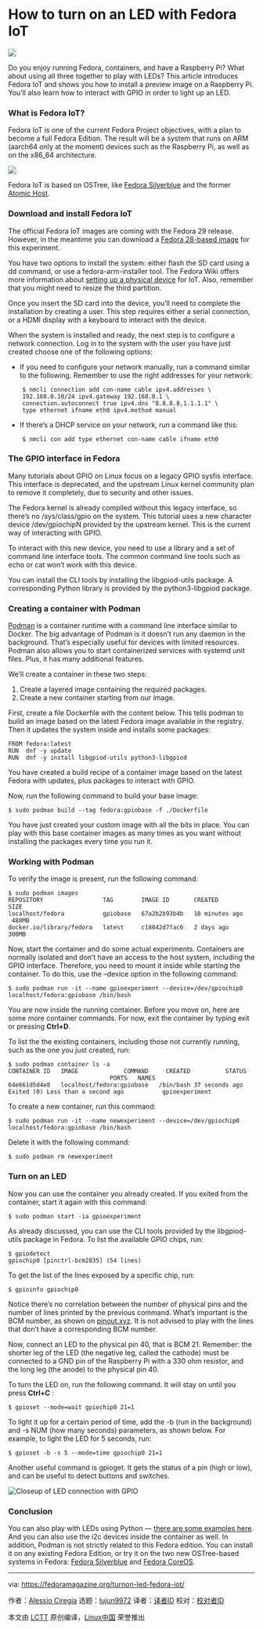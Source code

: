 How to turn on an LED with Fedora IoT
======

![](https://fedoramagazine.org/wp-content/uploads/2018/08/LED-IoT-816x345.jpg)

Do you enjoy running Fedora, containers, and have a Raspberry Pi? What about using all three together to play with LEDs? This article introduces Fedora IoT and shows you how to install a preview image on a Raspberry Pi. You’ll also learn how to interact with GPIO in order to light up an LED.

### What is Fedora IoT?

Fedora IoT is one of the current Fedora Project objectives, with a plan to become a full Fedora Edition. The result will be a system that runs on ARM (aarch64 only at the moment) devices such as the Raspberry Pi, as well as on the x86_64 architecture.

![][1]

Fedora IoT is based on OSTree, like [Fedora Silverblue][2] and the former [Atomic Host][3].

### Download and install Fedora IoT

The official Fedora IoT images are coming with the Fedora 29 release. However, in the meantime you can download a [Fedora 28-based image][4] for this experiment.

You have two options to install the system: either flash the SD card using a dd command, or use a fedora-arm-installer tool. The Fedora Wiki offers more information about [setting up a physical device][5] for IoT. Also, remember that you might need to resize the third partition.

Once you insert the SD card into the device, you’ll need to complete the installation by creating a user. This step requires either a serial connection, or a HDMI display with a keyboard to interact with the device.

When the system is installed and ready, the next step is to configure a network connection. Log in to the system with the user you have just created choose one of the following options:

  * If you need to configure your network manually, run a command similar to the following. Remember to use the right addresses for your network:
```
    $ nmcli connection add con-name cable ipv4.addresses \
    192.168.0.10/24 ipv4.gateway 192.168.0.1 \
    connection.autoconnect true ipv4.dns "8.8.8.8,1.1.1.1" \
    type ethernet ifname eth0 ipv4.method manual

```

  * If there’s a DHCP service on your network, run a command like this:

```
    $ nmcli con add type ethernet con-name cable ifname eth0
```




### **The GPIO interface in Fedora**

Many tutorials about GPIO on Linux focus on a legacy GPIO sysfis interface. This interface is deprecated, and the upstream Linux kernel community plan to remove it completely, due to security and other issues.

The Fedora kernel is already compiled without this legacy interface, so there’s no /sys/class/gpio on the system. This tutorial uses a new character device /dev/gpiochipN provided by the upstream kernel. This is the current way of interacting with GPIO.

To interact with this new device, you need to use a library and a set of command line interface tools. The common command line tools such as echo or cat won’t work with this device.

You can install the CLI tools by installing the libgpiod-utils package. A corresponding Python library is provided by the python3-libgpiod package.

### **Creating a container with Podman**

[Podman][6] is a container runtime with a command line interface similar to Docker. The big advantage of Podman is it doesn’t run any daemon in the background. That’s especially useful for devices with limited resources. Podman also allows you to start containerized services with systemd unit files. Plus, it has many additional features.

We’ll create a container in these two steps:

  1. Create a layered image containing the required packages.
  2. Create a new container starting from our image.



First, create a file Dockerfile with the content below. This tells podman to build an image based on the latest Fedora image available in the registry. Then it updates the system inside and installs some packages:

```
FROM fedora:latest
RUN  dnf -y update
RUN  dnf -y install libgpiod-utils python3-libgpiod

```

You have created a build recipe of a container image based on the latest Fedora with updates, plus packages to interact with GPIO.

Now, run the following command to build your base image:

```
$ sudo podman build --tag fedora:gpiobase -f ./Dockerfile

```

You have just created your custom image with all the bits in place. You can play with this base container images as many times as you want without installing the packages every time you run it.

### Working with Podman

To verify the image is present, run the following command:

```
$ sudo podman images
REPOSITORY                 TAG        IMAGE ID       CREATED          SIZE
localhost/fedora           gpiobase   67a2b2b93b4b   10 minutes ago  488MB
docker.io/library/fedora   latest     c18042d7fac6   2 days ago     300MB

```

Now, start the container and do some actual experiments. Containers are normally isolated and don’t have an access to the host system, including the GPIO interface. Therefore, you need to mount it inside while starting the container. To do this, use the –device option in the following command:

```
$ sudo podman run -it --name gpioexperiment --device=/dev/gpiochip0 localhost/fedora:gpiobase /bin/bash

```

You are now inside the running container. Before you move on, here are some more container commands. For now, exit the container by typing exit or pressing **Ctrl+D**.

To list the the existing containers, including those not currently running, such as the one you just created, run:

```
$ sudo podman container ls -a
CONTAINER ID   IMAGE             COMMAND     CREATED          STATUS                              PORTS   NAMES
64e661d5d4e8   localhost/fedora:gpiobase   /bin/bash 37 seconds ago Exited (0) Less than a second ago           gpioexperiment

```

To create a new container, run this command:

```
$ sudo podman run -it --name newexperiment --device=/dev/gpiochip0 localhost/fedora:gpiobase /bin/bash

```

Delete it with the following command:

```
$ sudo podman rm newexperiment

```

### **Turn on an LED**

Now you can use the container you already created. If you exited from the container, start it again with this command:

```
$ sudo podman start -ia gpioexperiment

```

As already discussed, you can use the CLI tools provided by the libgpiod-utils package in Fedora. To list the available GPIO chips, run:

```
$ gpiodetect
gpiochip0 [pinctrl-bcm2835] (54 lines)

```

To get the list of the lines exposed by a specific chip, run:

```
$ gpioinfo gpiochip0

```

Notice there’s no correlation between the number of physical pins and the number of lines printed by the previous command. What’s important is the BCM number, as shown on [pinout.xyz][7]. It is not advised to play with the lines that don’t have a corresponding BCM number.

Now, connect an LED to the physical pin 40, that is BCM 21. Remember: the shorter leg of the LED (the negative leg, called the cathode) must be connected to a GND pin of the Raspberry Pi with a 330 ohm resistor, and the long leg (the anode) to the physical pin 40.

To turn the LED on, run the following command. It will stay on until you press **Ctrl+C** :

```
$ gpioset --mode=wait gpiochip0 21=1

```

To light it up for a certain period of time, add the -b (run in the background) and -s NUM (how many seconds) parameters, as shown below. For example, to light the LED for 5 seconds, run:

```
$ gpioset -b -s 5 --mode=time gpiochip0 21=1

```

Another useful command is gpioget. It gets the status of a pin (high or low), and can be useful to detect buttons and switches.

![Closeup of LED connection with GPIO][8]

### **Conclusion**

You can also play with LEDs using Python — [there are some examples here][9]. And you can also use the i2c devices inside the container as well. In addition, Podman is not strictly related to this Fedora edition. You can install it on any existing Fedora Edition, or try it on the two new OSTree-based systems in Fedora: [Fedora Silverblue][2] and [Fedora CoreOS][10].


--------------------------------------------------------------------------------

via: https://fedoramagazine.org/turnon-led-fedora-iot/

作者：[Alessio Ciregia][a]
选题：[lujun9972](https://github.com/lujun9972)
译者：[译者ID](https://github.com/译者ID)
校对：[校对者ID](https://github.com/校对者ID)

本文由 [LCTT](https://github.com/LCTT/TranslateProject) 原创编译，[Linux中国](https://linux.cn/) 荣誉推出

[a]: http://alciregi.id.fedoraproject.org/
[1]: https://fedoramagazine.org/wp-content/uploads/2018/08/oled-1024x768.png
[2]: https://teamsilverblue.org/
[3]: https://www.projectatomic.io/
[4]: https://kojipkgs.fedoraproject.org/compose/iot/latest-Fedora-IoT-28/compose/IoT/
[5]: https://fedoraproject.org/wiki/InternetOfThings/GettingStarted#Setting_up_a_Physical_Device
[6]: https://github.com/containers/libpod
[7]: https://pinout.xyz/
[8]: https://fedoramagazine.org/wp-content/uploads/2018/08/breadboard-1024x768.png
[9]: https://github.com/brgl/libgpiod/tree/master/bindings/python/examples
[10]: https://coreos.fedoraproject.org/
